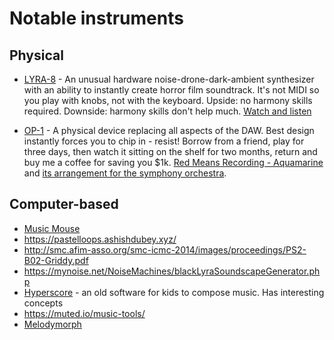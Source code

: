 Notable instruments
===

Physical
---

- [LYRA-8](https://somasynths.com/lyra-organismic-synthesizer/) - An unusual hardware noise-drone-dark-ambient synthesizer with an ability to instantly create horror film soundtrack. It's not MIDI so you play with knobs, not with the keyboard. Upside: no harmony skills required. Downside: harmony skills don't help much. [Watch and listen](https://www.youtube.com/watch?v=h1upe9_y4KY)

- [OP-1](https://teenage.engineering/products/op-1) - A physical device replacing all aspects of the DAW. Best design instantly forces you to chip in - resist! Borrow from a friend, play for three days, then watch it sitting on the shelf for two months, return and buy me a coffee for saving you $1k. [Red Means Recording - Aquamarine](https://www.youtube.com/watch?v=-8sMk5KeWvg) and [its arrangement for the symphony orchestra](https://www.youtube.com/watch?v=ZrjuyXfLD6s).


Computer-based
---

- [Music Mouse](https://teropa.info/musicmouse/)
- https://pastelloops.ashishdubey.xyz/
- http://smc.afim-asso.org/smc-icmc-2014/images/proceedings/PS2-B02-Griddy.pdf
- https://mynoise.net/NoiseMachines/blackLyraSoundscapeGenerator.php
- [Hyperscore](https://www.youtube.com/watch?v=X4_KE0DMshY&list=PLdyToMyKUg3cQIcWGyCJGwA2ATtbxbKpk) - an old software for kids to compose music. Has interesting concepts
- https://muted.io/music-tools/
- [Melodymorph](https://www.ericrosenbaum.com/#/melodymorph/)
